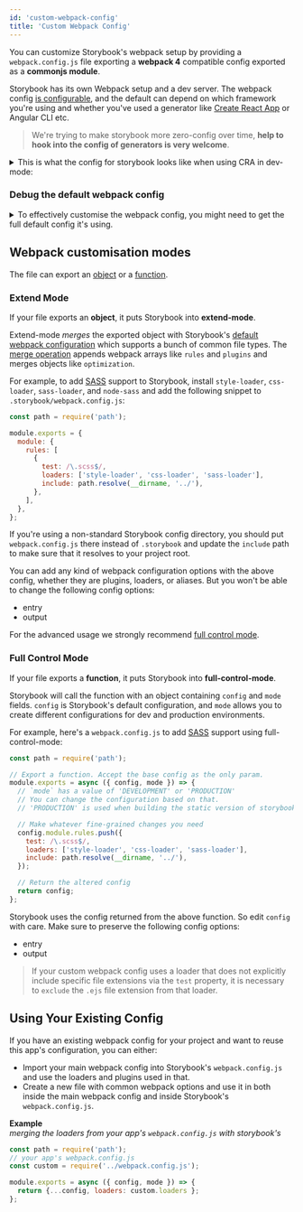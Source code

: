 ```yaml
---
id: 'custom-webpack-config'
title: 'Custom Webpack Config'
---
```


You can customize Storybook's webpack setup by providing a `webpack.config.js` file exporting a **webpack 4** compatible config exported as a **commonjs module**.

Storybook has its own Webpack setup and a dev server. 
The webpack config [is configurable](/configurations/webpack), and the default can depend on which framework you're using and whether you've used a generator like [Create React App](https://github.com/facebookincubator/create-react-app) or Angular CLI etc.

> We're trying to make storybook more zero-config over time, **help to hook into the config of generators is very welcome**.

<details>
  <summary>This is what the config for storybook looks like when using CRA in dev-mode:</summary>

  ```js
  {
    mode: 'development',
    bail: false,
    devtool: '#cheap-module-source-map',
    entry: [
      '@storybook/core/dist/server/common/polyfills.js',
      '@storybook/core/dist/server/preview/globals.js',
      '<your-storybook-dir>/config.js',
      'webpack-hot-middleware/client.js?reload=true',
    ],
    output: {
      path: './',
      filename: '[name].[hash].bundle.js',
      publicPath: '',
    },
    plugins: [
      HtmlWebpackPlugin {
        options: {
          template: '@storybook/core/dist/server/templates/index.ejs',
          templateContent: false,
          templateParameters: [Function: templateParameters],
          filename: 'iframe.html',
          hash: false,
          inject: false,
          compile: true,
          favicon: false,
          minify: undefined,
          cache: true,
          showErrors: true,
          chunks: 'all',
          excludeChunks: [],
          chunksSortMode: 'none',
          meta: {},
          title: 'Webpack App',
          xhtml: false,
          alwaysWriteToDisk: true,
        },
      },
      DefinePlugin {
        definitions: {
          'process.env': {
            NODE_ENV: '"development"',
            NODE_PATH: '""',
            PUBLIC_URL: '"."',
            '<storybook-environment-variables>'
            '<dotenv-environment-variables>'
          },
        },
      },
      WatchMissingNodeModulesPlugin {
        nodeModulesPath: './node_modules',
      },
      HotModuleReplacementPlugin {},
      CaseSensitivePathsPlugin {},
      ProgressPlugin {},
      DefinePlugin {
        definitions: {
          '<storybook-environment-variables>'
          '<dotenv-environment-variables>'
        },
      },
    ],
    module: {
      rules: [
        { test: /\.(mjs|jsx?)$/, 
          use: [
            { loader: 'babel-loader', options:
              { cacheDirectory: './node_modules/.cache/storybook',
                presets: [
                  [ './node_modules/@babel/preset-env/lib/index.js', { shippedProposals: true, useBuiltIns: 'usage' } ],
                  './node_modules/@babel/preset-react/lib/index.js',
                  './node_modules/@babel/preset-flow/lib/index.js',
                ],
                plugins: [
                  './node_modules/@babel/plugin-proposal-object-rest-spread/lib/index.js',
                  './node_modules/@babel/plugin-proposal-class-properties/lib/index.js',
                  './node_modules/@babel/plugin-syntax-dynamic-import/lib/index.js',
                  [ './node_modules/babel-plugin-emotion/dist/babel-plugin-emotion.cjs.js', { sourceMap: true, autoLabel: true } ],
                  './node_modules/babel-plugin-macros/dist/index.js',
                  './node_modules/@babel/plugin-transform-react-constant-elements/lib/index.js',
                  './node_modules/babel-plugin-add-react-displayname/index.js',
                  [ './node_modules/babel-plugin-react-docgen/lib/index.js', { DOC_GEN_COLLECTION_NAME: 'STORYBOOK_REACT_CLASSES' } ],
                ],
              },
            },
          ],
          include: [ './' ],
          exclude: [ './node_modules' ],
        },
        { test: /\.md$/, 
          use: [
            { loader: './node_modules/raw-loader/index.js' },
          ],
        },
        { test: /\.css$/,
          use: [
            './node_modules/style-loader/index.js',
            { loader: './node_modules/css-loader/dist/cjs.js', options: { importLoaders: 1 } },
            { loader: './node_modules/postcss-loader/src/index.js', options: { ident: 'postcss', postcss: {}, plugins: [Function: plugins] } },
          ],
        },
        { test: /\.(svg|ico|jpg|jpeg|png|gif|eot|otf|webp|ttf|woff|woff2|cur|ani)(\?.*)?$/,
          loader: './node_modules/file-loader/dist/cjs.js',
          query: { name: 'static/media/[name].[hash:8].[ext]' },
        },
        { test: /\.(mp4|webm|wav|mp3|m4a|aac|oga)(\?.*)?$/,
          loader: './node_modules/url-loader/dist/cjs.js',
          query: { limit: 10000, name: 'static/media/[name].[hash:8].[ext]' },
        },
      ],
    },
    resolve: {
      extensions: [ '.mjs', '.js', '.jsx', '.json' ],
      modules: [ 'node_modules' ],
      mainFields: [ 'browser', 'main', 'module' ],
      alias: {
        'core-js': './node_modules/core-js',
        react: './node_modules/react',
        'react-dom': './node_modules/react-dom',
      },
    },
    optimization: {
      splitChunks: { chunks: 'all' },
      runtimeChunk: true,
      minimizer: [ [Object] ],
    },
    performance: { hints: false },
  }
  ```
</details>

### Debug the default webpack config

<details>
  <summary>To effectively customise the webpack config, you might need to get the full default config it's using.</summary>
  
  <div></div>

  - Create a `.storybook/webpack.config.js` file.
  - Edit it's contents:
    ```js
    module.exports = async ({ config }) => console.dir(config.plugins, { depth: null }) || config;
    ```
  - Then run storybook:  
    ```sh
    yarn storybook --quiet
    ```

  The console should log the entire config, for you to inspect.
</details>

## Webpack customisation modes

The file can export an [object](#extend-mode) or a [function](#full-control-mode).

### Extend Mode

If your file exports an **object**, it puts Storybook into **extend-mode**.

Extend-mode _merges_ the exported object with Storybook's [default webpack configuration](../default-config/) which supports a bunch of common file types. The [merge operation](https://github.com/storybooks/storybook/blob/next/lib/core/src/server/utils/merge-webpack-config.js) appends webpack arrays like `rules` and `plugins` and merges objects like `optimization`.

For example, to add [SASS](http://sass-lang.com/) support to Storybook, install `style-loader`, `css-loader`, `sass-loader`, and `node-sass` and add the following snippet to `.storybook/webpack.config.js`:

```js
const path = require('path');

module.exports = {
  module: {
    rules: [
      {
        test: /\.scss$/,
        loaders: ['style-loader', 'css-loader', 'sass-loader'],
        include: path.resolve(__dirname, '../'),
      },
    ],
  },
};
```

If you're using a non-standard Storybook config directory, you should put `webpack.config.js` there instead of `.storybook` and update the `include` path to make sure that it resolves to your project root.

You can add any kind of webpack configuration options with the above config, whether they are plugins, loaders, or aliases.
But you won't be able to change the following config options:

- entry
- output

For the advanced usage we strongly recommend [full control mode](#full-control-mode).

### Full Control Mode

If your file exports a **function**, it puts Storybook into **full-control-mode**.

Storybook will call the function with an object containing `config` and `mode` fields. `config` is Storybook's default configuration, and `mode` allows you to create different configurations for dev and production environments.

For example, here's a `webpack.config.js` to add [SASS](http://sass-lang.com/) support using full-control-mode:

```js
const path = require('path');

// Export a function. Accept the base config as the only param.
module.exports = async ({ config, mode }) => {
  // `mode` has a value of 'DEVELOPMENT' or 'PRODUCTION'
  // You can change the configuration based on that.
  // 'PRODUCTION' is used when building the static version of storybook.

  // Make whatever fine-grained changes you need
  config.module.rules.push({
    test: /\.scss$/,
    loaders: ['style-loader', 'css-loader', 'sass-loader'],
    include: path.resolve(__dirname, '../'),
  });

  // Return the altered config
  return config;
};
```

Storybook uses the config returned from the above function. So edit `config` with care. Make sure to preserve the following config options:

- entry
- output

> If your custom webpack config uses a loader that does not explicitly include specific file extensions via the `test` property, it is necessary to `exclude` the `.ejs` file extension from that loader.

## Using Your Existing Config

If you have an existing webpack config for your project and want to reuse this app's configuration, you can either:

- Import your main webpack config into Storybook's `webpack.config.js` and use the loaders and plugins used in that.
- Create a new file with common webpack options and use it in both inside the main webpack config and inside Storybook's `webpack.config.js`.

**Example**  
*merging the loaders from your app's `webpack.config.js` with storybook's*

```js
const path = require('path');
// your app's webpack.config.js
const custom = require('../webpack.config.js');

module.exports = async ({ config, mode }) => {
  return {...config, loaders: custom.loaders };
};
```
